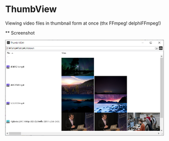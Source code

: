 # ThumbView
Viewing video files in thumbnail form at once (thx FFmpeg! delphiFFmpeg!)

** Screenshot

![Smaple1](./Images/Sample1.png)